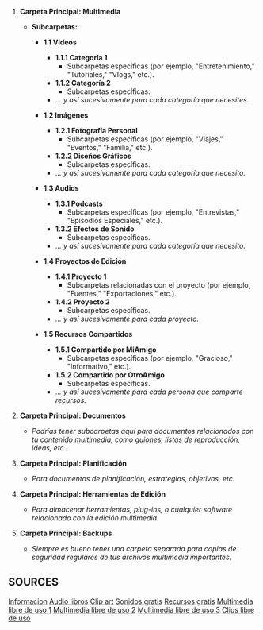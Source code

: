 1. **Carpeta Principal: Multimedia**
    
    - **Subcarpetas:**
        - **1.1 Videos**
            
            - **1.1.1 Categoría 1**
                - Subcarpetas específicas (por ejemplo, "Entretenimiento," "Tutoriales," "Vlogs," etc.).
            - **1.1.2 Categoría 2**
                - Subcarpetas específicas.
            - _... y así sucesivamente para cada categoría que necesites._
    
        - **1.2 Imágenes**
            
            - **1.2.1 Fotografía Personal**
                - Subcarpetas específicas (por ejemplo, "Viajes," "Eventos," "Familia," etc.).
            - **1.2.2 Diseños Gráficos**
                - Subcarpetas específicas.
            - _... y así sucesivamente para cada categoría que necesito._
    
        - **1.3 Audios**
            
            - **1.3.1 Podcasts**
                - Subcarpetas específicas (por ejemplo, "Entrevistas," "Episodios Especiales," etc.).
            - **1.3.2 Efectos de Sonido**
                - Subcarpetas específicas.
            - _... y así sucesivamente para cada categoría que necesito._
    
        - **1.4 Proyectos de Edición**
            
            - **1.4.1 Proyecto 1**
                - Subcarpetas relacionadas con el proyecto (por ejemplo, "Fuentes," "Exportaciones," etc.).
            - **1.4.2 Proyecto 2**
                - Subcarpetas específicas.
            - _... y así sucesivamente para cada proyecto._
        - **1.5 Recursos Compartidos**
            
            - **1.5.1 Compartido por MiAmigo**
                - Subcarpetas específicas (por ejemplo, "Gracioso," "Informativo," etc.).
            - **1.5.2 Compartido por OtroAmigo**
                - Subcarpetas específicas.
            - _... y así sucesivamente para cada persona que comparte recursos._
2. **Carpeta Principal: Documentos**
    
    - _Podrías tener subcarpetas aquí para documentos relacionados con tu contenido multimedia, como guiones, listas de reproducción, ideas, etc._
    
3. **Carpeta Principal: Planificación**
    
    - _Para documentos de planificación, estrategias, objetivos, etc._
    
4. **Carpeta Principal: Herramientas de Edición**
    
    - _Para almacenar herramientas, plug-ins, o cualquier software relacionado con la edición multimedia._
    
5. **Carpeta Principal: Backups**
    
    - _Siempre es bueno tener una carpeta separada para copias de seguridad regulares de tus archivos multimedia importantes._


## SOURCES
[Informacion](https://www.wikipedia.org/) 
[Audio libros](https://librivox.org/) 
[Clip art](https://openclipart.org/) 
[Sonidos gratis](https://www.freesound.org/)
[Recursos gratis](https://creativecommons.org/) 
[Multimedia libre de uso 1](https://pixabay.com/)
[Multimedia libre de uso 2](https://www.pexels.com/es-es/) 
[Multimedia libre de uso 3](https://www.freepik.es/) 
[Clips libre de uso](https://es.videezy.com/)